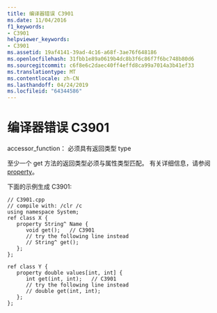 ```yaml
---
title: 编译器错误 C3901
ms.date: 11/04/2016
f1_keywords:
- C3901
helpviewer_keywords:
- C3901
ms.assetid: 19af4141-39ad-4c16-a68f-3ae76f648186
ms.openlocfilehash: 31fbb1e89a0619b4dc8b3f6c86f7f6bc748b80d6
ms.sourcegitcommit: c6f8e6c2daec40ff4effd8ca99a7014a3b41ef33
ms.translationtype: MT
ms.contentlocale: zh-CN
ms.lasthandoff: 04/24/2019
ms.locfileid: "64344586"
---
```

# <a name="compiler-error-c3901"></a>编译器错误 C3901

accessor_function： 必须具有返回类型 type

至少一个 get 方法的返回类型必须与属性类型匹配。 有关详细信息，请参阅 [property](../../extensions/property-cpp-component-extensions.md)。

下面的示例生成 C3901:

```
// C3901.cpp
// compile with: /clr /c
using namespace System;
ref class X {
   property String^ Name {
      void get();   // C3901
      // try the following line instead
      // String^ get();
   };
};

ref class Y {
   property double values[int, int] {
      int get(int, int);   // C3901
      // try the following line instead
      // double get(int, int);
   };
};
```